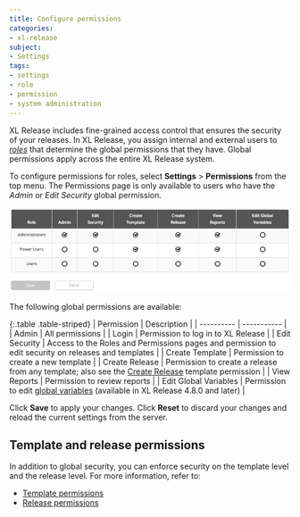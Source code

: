 ```yaml
---
title: Configure permissions
categories:
- xl-release
subject:
- Settings
tags:
- settings
- role
- permission
- system administration
---
```


XL Release includes fine-grained access control that ensures the security of your releases. In XL Release, you assign internal and external users to [*roles*](/xl-release/how-to/configure-roles.html) that determine the global permissions that they have. Global permissions apply across the entire XL Release system.

To configure permissions for roles, select **Settings** > **Permissions** from the top menu. The Permissions page is only available to users who have the *Admin* or *Edit Security* global permission.

![Permissions](../images/global-permissions.png)

The following global permissions are available:

{:.table .table-striped}
| Permission | Description |
| ---------- | ----------- |
| Admin | All permissions |
| Login | Permission to log in to XL Release  |
| Edit Security | Access to the Roles and Permissions pages and permission to edit security on releases and templates |
| Create Template | Permission to create a new template |
| Create Release | Permission to create a release from any template; also see the [Create Release](/xl-release/how-to/create-a-release-template.html#template-permissions) template permission |
| View Reports | Permission to review reports |
| Edit Global Variables | Permission to edit [global variables](/xl-release/how-to/configure-global-variables.html) (available in XL Release 4.8.0 and later) |

Click **Save** to apply your changes. Click **Reset** to discard your changes and reload the current settings from the server.

## Template and release permissions

In addition to global security, you can enforce security on the template level and the release level. For more information, refer to:

* [Template permissions](/xl-release/how-to/create-a-release-template.html#template-permissions)
* [Release permissions](/xl-release/how-to/configure-release-teams-and-permissions.html#release-permissions)
